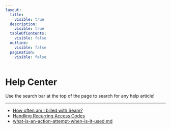 ```yaml
---
layout:
  title:
    visible: true
  description:
    visible: true
  tableOfContents:
    visible: false
  outline:
    visible: false
  pagination:
    visible: false
---
```


# Help Center

Use the search bar at the top of the page to search for any help article!



***

* [How often am I billed with Seam?](how-often-am-i-billed-with-seam.md)
* [Handling Recurring Access Codes](handling-recurring-access-codes.md)
* [what-is-an-action-attempt-when-is-it-used.md](what-is-an-action-attempt-when-is-it-used.md "mention")
